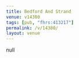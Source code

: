 ```yaml
---
title: Bedford And Strand
venue: v14380
tags: [pub, "fhrs:413217"]
permalink: /v/14380/
layout: venue
---
```

null
